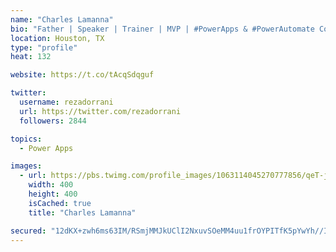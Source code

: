 ```yaml
---
name: "Charles Lamanna"
bio: "Father | Speaker | Trainer | MVP | #PowerApps & #PowerAutomate Community Super User | YouTuber Right-pointing triangle http://youtube.com/c/rezadorrani | Learn - Share - Clockwise rightwards and leftwards open circle arrows"
location: Houston, TX
type: "profile"
heat: 132

website: https://t.co/tAcqSdqguf

twitter:
  username: rezadorrani
  url: https://twitter.com/rezadorrani
  followers: 2844

topics:
  - Power Apps

images:
  - url: https://pbs.twimg.com/profile_images/1063114045270777856/qeT-jpWr_400x400.jpg
    width: 400
    height: 400
    isCached: true
    title: "Charles Lamanna"

secured: "12dKX+zwh6ms63IM/RSmjMMJkUClI2NxuvSOeMM4uu1frOYPITfK5pYwYh//IfwMt4ROM7lNiwCBMcMnjpdCy+CabM/c3FiVoPWM+ZL1OpAa8R+WYk5qk+h52CBQpCvQuSz6Ep3ITbmN0ojtHMF7trDqZ1GF3NSsMFanRkhsmvs5pJw/X4rC4MhwZz+8UrxLDFL9Utu3JS7Sc+Obb/L0oGPNv90ab6ZZaPdLIQwuVO+geKqD+ylgjyQPsPn2DtqVS1Lki2IXiuWpwSqLAWB3LDGSRjq0p5mkOIbMQWDrqUSd7HRDIkUUmndnG4aR6ilWJ4Ety+08fggTQcp0eyBN/XMR7GWuTUmnxZVKiGmfBLJowYM0fA6Qx7bGWBE7scWZ7/NYGFq+4oPEdlJZOw2ZpA==;oRdqBqjZqjzhL7VIztrC9g=="
---
```


